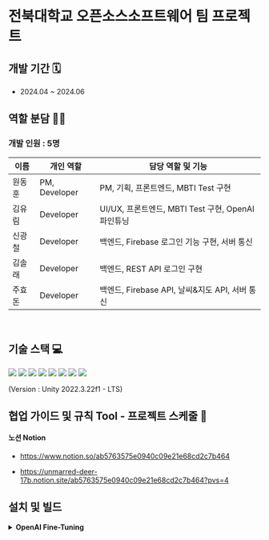  <h1> 전북대학교 오픈소스소프트웨어 팀 프로젝트 </h1>

## 개발 기간 🗓
- 2024.04 ~ 2024.06

## 역할 분담 🧑‍💻
### 개발 인원 : 5명
| 이름 | 개인 역할 | 담당 역할 및 기능 |
| ------ | ---------- | ------ |
| 원동훈 | PM, Developer | PM, 기획, 프론트엔드, MBTI Test 구현 |
| 김유림 | Developer | UI/UX, 프론트엔드, MBTI Test 구현, OpenAI 파인튜닝 |
| 신광철 | Developer | 백엔드, Firebase 로그인 기능 구현, 서버 통신|
| 김솔래 | Developer | 백엔드, REST API 로그인 구현|
| 주효돈 | Developer | 백엔드, Firebase API, 날씨&지도 API, 서버 통신 |

<br/>

## 기술 스택 💻
<img src="https://img.shields.io/badge/Unity-FFFFFF?style=for-the-badge&logo=Unity&logoColor=black">
<img src="https://img.shields.io/badge/csharp-512BD4?style=for-the-badge&logo=csharp&logoColor=white">
<img src="https://img.shields.io/badge/javascript-F7DF1E?style=for-the-badge&logo=javascript&logoColor=black"/>
<img src="https://img.shields.io/badge/python-3776AB?style=for-the-badge&logo=python&logoColor=white"/>
<img src="https://img.shields.io/badge/firebase-1D9FD7?style=for-the-badge&logo=firebase&logoColor=FFCA28"/> 
<img src="https://img.shields.io/badge/OpenAI-000000?style=for-the-badge&logo=openai&logoColor=white"/>
<img src="https://img.shields.io/badge/amazonwebservices-232F3E?style=for-the-badge&logo=amazonwebservices&logoColor=white"/>
<img src="https://img.shields.io/badge/flask-000000?style=for-the-badge&logo=flask&logoColor=white"/>

(Version : Unity 2022.3.22f1 - LTS)
<br/>


## 협업 가이드 및 규칙 Tool - 프로젝트 스케줄 📅
#### 노션 Notion
- https://www.notion.so/ab5763575e0940c09e21e68cd2c7b464

- https://unmarred-deer-17b.notion.site/ab5763575e0940c09e21e68cd2c7b464?pvs=4


## 설치 및 빌드
<details>
<summary><b>OpenAI Fine-Tuning</b></summary>



### 유니티 설치
<details>
  <summary><b>유니티 설치</b></summary>
  https://unity.com/kr/download![image](https://github.com/gdevhun/SpaceCat/assets/83668266/75938ffb-242a-4f80-851f-05ed9053d0f4)

  <img src="https://github.com/gdevhun/SpaceCat/assets/83668266/d11b0bae-848d-4ac7-b4e8-ff56573d04f8" alt="image 1">
  <img src="https://github.com/gdevhun/SpaceCat/assets/83668266/dd58f8f4-4a8c-459e-b165-44df613cdb3b" alt="image 2">
  <img src="https://github.com/gdevhun/SpaceCat/assets/83668266/92f2fffd-7624-4202-8b63-e581ac34315a" alt="image 3">
  <img src="https://github.com/gdevhun/SpaceCat/assets/83668266/8b72ac3d-ef12-4798-9a8e-e1e4671eac32" alt="image 4">
  <img src="https://github.com/gdevhun/SpaceCat/assets/83668266/49909002-eee5-4b45-a4bc-094de4c1b1e0" alt="image 5">
  <img src="https://github.com/gdevhun/SpaceCat/assets/83668266/827b8afe-be15-425f-bef8-145652a24edf" alt="image 6">
  <img src="https://github.com/gdevhun/SpaceCat/assets/83668266/89b2ab44-ccb3-4150-af08-ae5027463fba" alt="image 7">
  <img src="https://github.com/gdevhun/SpaceCat/assets/83668266/e98cb372-9c3a-42d4-8ea2-cea533e83327" alt="image 8">
  <img src="https://github.com/gdevhun/SpaceCat/assets/83668266/b0bb768f-7fff-4484-b5b6-375154905fa4" alt="image 9">
  <img src="https://github.com/gdevhun/SpaceCat/assets/83668266/760468ac-512e-4c69-9938-9f5913428ad3" alt="image 10">
  <img src="https://github.com/gdevhun/SpaceCat/assets/83668266/6d507e63-ca0e-4bfb-b1e8-c6772d21af4a" alt="image 11">
</details>


<details>
  <summary><b> 유니티 설치</b></summary>
  <div markdown="1">
    <ul>
      1. 유니티 홈페이지 다운로드
     
      2. 설치 동의
      
      3. 로그인
      
      4. 버전은 2022.3.22f1 다운로드합니다.
      
      5. 라이선스 획득
      
      6. 라이선스 획득 후 화면
      
      7. 원하는 모듈 추후 설치 가능(continue)
      
      8.
      
      9. 깃 허브 브랜치에서 프로젝트 파일을 다운로드합니다.

         Add project from disk를 통해서 다운로드한 파일을 적용합니다.
         
      10. 클릭하면 프로젝트 파일이 열립니다.



      
      <li> https://unity.com/kr/download</li>
      <img src="./docs/주요_기능/포토스팟_콜렉션/1.gif" width=70%>
      <img src="./docs/주요_기능/포토스팟_콜렉션/2.gif" width=70%>
      <li>콜렉션에 있는 포토스팟 리스트를 확인하고 해당 포토스팟을 클릭하면 해당 좌표로 이동</li>
      <img src="./docs/주요_기능/포토스팟_콜렉션/3.gif" width=70%>
      <li>마음에 드는 콜렉션에 나의 반응을 표현할 수 있는 좋아요 기능</li>
      <img src="./docs/주요_기능/포토스팟_콜렉션/4.gif" width=70%>
      <li>포토스팟에 등록된 사진을 모아보고 비슷한 사진을 추천하는 기능</li>
      <img src="./docs/주요_기능/포토스팟_콜렉션/5.gif" width=70%>
    </ul>
  </div>
</details>


## 참고 자료
<details>
<summary><b>OpenAI Fine-Tuning</b></summary>



### MBTI 특성 정리

[MBTI Personality Types 500 Dataset](https://www.kaggle.com/datasets/zeyadkhalid/mbti-personality-types-500-dataset/data)
![image](https://github.com/gdevhun/SpaceCat/assets/83668266/3350c6b3-3617-4daa-94c1-164556c10629)



### OpenAI 파인튜닝
1. OpenAI에서 `gpt-3.5-turbo`로 데이터셋 제작.
   - [Create_MBTI_Data_Openai_api.ipynb](https://github.com/YBIGTA/24th-project-mbti-prediction/blob/main/task2/Create_MBTI_Data_Openai_api.ipynb)
     ![image](https://github.com/gdevhun/SpaceCat/assets/83668266/483818ae-a2bc-459c-bcd0-e4215c037611)
   - 데이터셋 변환 중 발생한 오류: [ChatGPT 솔루션](https://chatgpt.com/share/fee22987-b773-4913-8e80-2e319dfb1514)

2. OpenAI ‘gpt-3.5-turbo-1106’ 모델을 베이스로 파인튜닝
   - [OpenAI Fine-tuning](https://platform.openai.com/docs/guides/fine-tuning)
     ![image](https://github.com/gdevhun/SpaceCat/assets/83668266/296496e4-2d40-4e48-a64c-9a31f5d4bc89)



### Unity에 파인튜닝된 모델 적용

[How To Make ChatGPT NPC In Unity - Tutorial](https://youtu.be/lYckk570Tqw?si=L7pjwiSJ9_HQQla2)
</details>

<br/>
.... 
